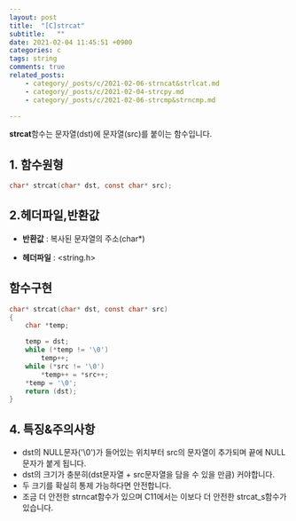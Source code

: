 ```yaml
---
layout: post
title:  "[C]strcat"
subtitle:   ""
date: 2021-02-04 11:45:51 +0900
categories: c
tags: string
comments: true
related_posts:
    - category/_posts/c/2021-02-06-strncat&strlcat.md
    - category/_posts/c/2021-02-04-strcpy.md
    - category/_posts/c/2021-02-06-strcmp&strncmp.md

---
```


**strcat**함수는 문자열(dst)에 문자열(src)를 붙이는 함수입니다.

## 1. 함수원형
```c
char* strcat(char* dst, const char* src);
```

## 2.헤더파일,반환값
* **반환값** : 복사된 문자열의 주소(char*)

* **헤더파일** : \<string.h\>


## 함수구현
```c
char* strcat(char* dst, const char* src)
{
    char *temp;

    temp = dst;
    while (*temp != '\0')
        temp++;
    while (*src != '\0')
        *temp++ = *src++;
    *temp = '\0';
    return (dst);
}
```


## 4. 특징&주의사항
* dst의 NULL문자('\0')가 들어있는 위치부터 src의 문자열이 추가되며 끝에 NULL문자가 붙게 됩니다.
* dst의 크기가 충분히(dst문자열 + src문자열을 담을 수 있을 만큼) 커야합니다.
* 두 크기를 확실히 통제 가능하다면 안전합니다.
* 조금 더 안전한 strncat함수가 있으며 C11에서는 이보다 더 안전한 strcat_s함수가 있습니다.